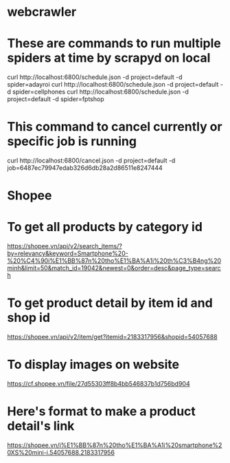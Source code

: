 # webcrawler
# These are commands to run multiple spiders at time by scrapyd on local
curl http://localhost:6800/schedule.json -d project=default -d spider=adayroi
curl http://localhost:6800/schedule.json -d project=default -d spider=cellphones
curl http://localhost:6800/schedule.json -d project=default -d spider=fptshop
# This command to cancel currently or specific job is running
curl http://localhost:6800/cancel.json -d project=default -d job=6487ec79947edab326d6db28a2d86511e8247444

# Shopee
# To get all products by category id
https://shopee.vn/api/v2/search_items/?by=relevancy&keyword=Smartphone%20-%20%C4%90i%E1%BB%87n%20tho%E1%BA%A1i%20th%C3%B4ng%20minh&limit=50&match_id=19042&newest=0&order=desc&page_type=search
# To get product detail by item id and shop id
https://shopee.vn/api/v2/item/get?itemid=2183317956&shopid=54057688
# To display images on website
https://cf.shopee.vn/file/27d55303ff8b4bb546837b1d756bd904
# Here's format to make a product detail's link
https://shopee.vn/i%E1%BB%87n%20tho%E1%BA%A1i%20smartphone%20XS%20mini-i.54057688.2183317956
